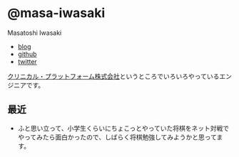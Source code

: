 # @masa-iwasaki

Masatoshi Iwasaki

- [blog](http://blog.sleeprand1year.net/)
- [github](https://github.com/masa-iwasaki)
- [twitter](https://twitter.com/masa_iwasaki)


[クリニカル・プラットフォーム株式会社](https://clinical-platform.com/)というところでいろいろやっているエンジニアです。

## 最近

- ふと思い立って、小学生くらいにちょこっとやっていた将棋をネット対戦でやってみたら面白かったので、しばらく将棋勉強してみようかと思ってます。

